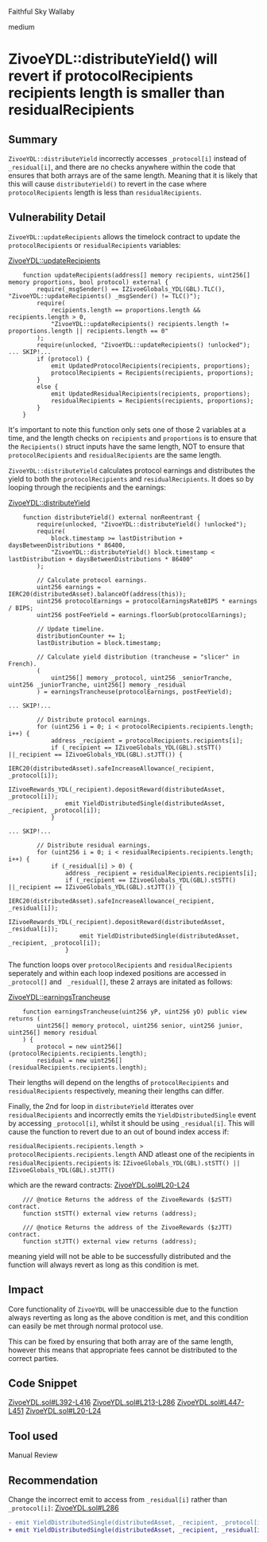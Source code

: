 Faithful Sky Wallaby

medium

# ZivoeYDL::distributeYield() will revert if protocolRecipients recipients length is smaller than residualRecipients

## Summary

`ZivoeYDL::distributeYield` incorrectly accesses `_protocol[i]` instead of `_residual[i]`, and there are no checks anywhere within the code that ensures that both arrays are of the same length. Meaning that it is likely that this will cause `distributeYield()` to revert in the case where `protocolRecipients` length is less than `residualRecipients`.

## Vulnerability Detail

`ZivoeYDL::updateRecipients` allows the timelock contract to update the `protocolRecipients` or `residualRecipients` variables:

[ZivoeYDL::updateRecipients](https://github.com/sherlock-audit/2024-03-zivoe/blob/main/zivoe-core-foundry/src/ZivoeYDL.sol#L392-L416)
```solidity
    function updateRecipients(address[] memory recipients, uint256[] memory proportions, bool protocol) external {
        require(_msgSender() == IZivoeGlobals_YDL(GBL).TLC(), "ZivoeYDL::updateRecipients() _msgSender() != TLC()");
        require(
            recipients.length == proportions.length && recipients.length > 0, 
            "ZivoeYDL::updateRecipients() recipients.length != proportions.length || recipients.length == 0"
        );
        require(unlocked, "ZivoeYDL::updateRecipients() !unlocked");
... SKIP!...
        if (protocol) {
            emit UpdatedProtocolRecipients(recipients, proportions);
            protocolRecipients = Recipients(recipients, proportions);
        }
        else {
            emit UpdatedResidualRecipients(recipients, proportions);
            residualRecipients = Recipients(recipients, proportions);
        }
    }
```
It's important to note this function only sets one of those 2 variables at a time, and the length checks on `recipients` and `proportions` is to ensure that the `Recipients()` struct inputs have the same length, NOT to ensure that `protocolRecipients` and `residualRecipients` are the same length. 

`ZivoeYDL::distributeYield` calculates protocol earnings and distributes the yield to both the `protocolRecipients` and `residualRecipients`. It does so by looping through the recipients and the earnings:

[ZivoeYDL::distributeYield](https://github.com/sherlock-audit/2024-03-zivoe/blob/main/zivoe-core-foundry/src/ZivoeYDL.sol#L213-L286)
```solidity
    function distributeYield() external nonReentrant {
        require(unlocked, "ZivoeYDL::distributeYield() !unlocked"); 
        require(
            block.timestamp >= lastDistribution + daysBetweenDistributions * 86400, 
            "ZivoeYDL::distributeYield() block.timestamp < lastDistribution + daysBetweenDistributions * 86400"
        );

        // Calculate protocol earnings.
        uint256 earnings = IERC20(distributedAsset).balanceOf(address(this));
        uint256 protocolEarnings = protocolEarningsRateBIPS * earnings / BIPS;
        uint256 postFeeYield = earnings.floorSub(protocolEarnings);

        // Update timeline.
        distributionCounter += 1;
        lastDistribution = block.timestamp;

        // Calculate yield distribution (trancheuse = "slicer" in French).
        (
            uint256[] memory _protocol, uint256 _seniorTranche, uint256 _juniorTranche, uint256[] memory _residual
        ) = earningsTrancheuse(protocolEarnings, postFeeYield); 

... SKIP!...

        // Distribute protocol earnings.
        for (uint256 i = 0; i < protocolRecipients.recipients.length; i++) {
            address _recipient = protocolRecipients.recipients[i];
            if (_recipient == IZivoeGlobals_YDL(GBL).stSTT() ||_recipient == IZivoeGlobals_YDL(GBL).stJTT()) {
                IERC20(distributedAsset).safeIncreaseAllowance(_recipient, _protocol[i]);
                IZivoeRewards_YDL(_recipient).depositReward(distributedAsset, _protocol[i]);
                emit YieldDistributedSingle(distributedAsset, _recipient, _protocol[i]);
            }
 
... SKIP!...

        // Distribute residual earnings.
        for (uint256 i = 0; i < residualRecipients.recipients.length; i++) {
            if (_residual[i] > 0) {
                address _recipient = residualRecipients.recipients[i];
                if (_recipient == IZivoeGlobals_YDL(GBL).stSTT() ||_recipient == IZivoeGlobals_YDL(GBL).stJTT()) {
                    IERC20(distributedAsset).safeIncreaseAllowance(_recipient, _residual[i]);
                    IZivoeRewards_YDL(_recipient).depositReward(distributedAsset, _residual[i]);
                    emit YieldDistributedSingle(distributedAsset, _recipient, _protocol[i]);
                }
```
The function loops over `protocolRecipients` and `residualRecipients` seperately and within each loop indexed positions are accessed in  `_protocol[]` and ` _residual[]`, these 2 arrays are initated as follows:

[ZivoeYDL::earningsTrancheuse](https://github.com/sherlock-audit/2024-03-zivoe/blob/main/zivoe-core-foundry/src/ZivoeYDL.sol#L447-L451)
```solidity
    function earningsTrancheuse(uint256 yP, uint256 yD) public view returns (
        uint256[] memory protocol, uint256 senior, uint256 junior, uint256[] memory residual
    ) {
        protocol = new uint256[](protocolRecipients.recipients.length);
        residual = new uint256[](residualRecipients.recipients.length);
```
Their lengths will depend on the lengths of `protocolRecipients` and `residualRecipients` respectively, meaning their lengths can differ.

Finally, the 2nd for loop in `distributeYield` itterates over `residualRecipients` and 
 incorrectly emits the `YieldDistributedSingle` event by accessing `_protocol[i]`, whilst it should be using `_residual[i]`. This will cause the function to revert due to an out of bound index access if:

`residualRecipients.recipients.length > protocolRecipients.recipients.length`
AND
atleast one of the recipients in `residualRecipients.recipients` is:
`IZivoeGlobals_YDL(GBL).stSTT() || IZivoeGlobals_YDL(GBL).stJTT()`

which are the reward contracts:
[ZivoeYDL.sol#L20-L24](https://github.com/sherlock-audit/2024-03-zivoe/blob/main/zivoe-core-foundry/src/ZivoeYDL.sol#L20-L24)
```solidity
    /// @notice Returns the address of the ZivoeRewards ($zSTT) contract.
    function stSTT() external view returns (address);

    /// @notice Returns the address of the ZivoeRewards ($zJTT) contract.
    function stJTT() external view returns (address);
```
meaning yield will not be able to be successfully distributed and the function will always revert as long as this condition is met.

## Impact

Core functionality of `ZivoeYDL` will be unaccessible due to the function always reverting as long as the above condition is met, and this condition can easily be met through normal protocol use. 

This can be fixed by ensuring that both array are of the same length, however this means that appropriate fees cannot be distributed to the correct parties.

## Code Snippet

[ZivoeYDL.sol#L392-L416](https://github.com/sherlock-audit/2024-03-zivoe/blob/main/zivoe-core-foundry/src/ZivoeYDL.sol#L392-L416)
[ZivoeYDL.sol#L213-L286](https://github.com/sherlock-audit/2024-03-zivoe/blob/main/zivoe-core-foundry/src/ZivoeYDL.sol#L213-L286)
[ZivoeYDL.sol#L447-L451](https://github.com/sherlock-audit/2024-03-zivoe/blob/main/zivoe-core-foundry/src/ZivoeYDL.sol#L447-L451)
[ZivoeYDL.sol#L20-L24](https://github.com/sherlock-audit/2024-03-zivoe/blob/main/zivoe-core-foundry/src/ZivoeYDL.sol#L20-L24)

## Tool used

Manual Review

## Recommendation

Change the incorrect emit to access from `_residual[i]` rather than `_protocol[i]`:
[ZivoeYDL.sol#L286](https://github.com/sherlock-audit/2024-03-zivoe/blob/main/zivoe-core-foundry/src/ZivoeYDL.sol#L286)
```diff
- emit YieldDistributedSingle(distributedAsset, _recipient, _protocol[i]);
+ emit YieldDistributedSingle(distributedAsset, _recipient, _residual[i]);
```